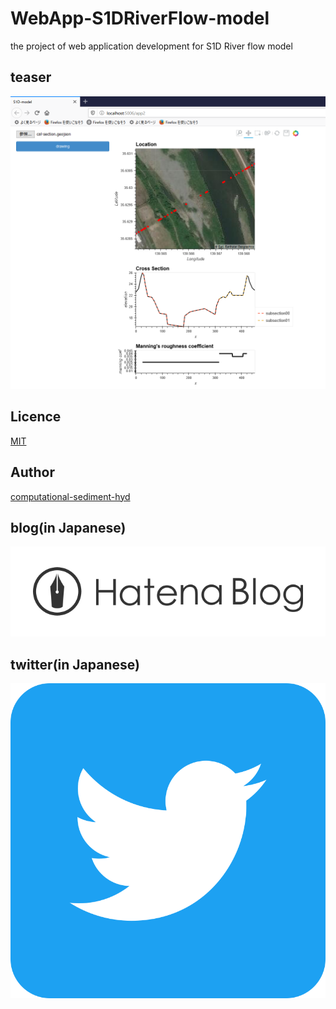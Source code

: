 # WebApp-S1DRiverFlow-model
the project of web application development  for S1D River flow model

## teaser

![demo](/teaser/desk.png)

## Licence

[MIT](https://raw.githubusercontent.com/computational-sediment-hyd/WebApp-S1DRiverFlow-model/master/LICENSE)

## Author

[computational-sediment-hyd](https://github.com/computational-sediment-hyd)

## blog(in Japanese)

[![Alt text](/logo/hatenablog-logotype.svg)](https://computational-sediment-hyd.hatenablog.jp/)

## twitter(in Japanese)

[![Alt text](/logo/Twitter_Social_Icon_Rounded_Square_Color.svg)](https://twitter.com/CSHforF)
